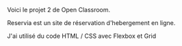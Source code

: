Voici le projet 2 de Open Classroom.

Reservia est un site de réservation d'hebergement en ligne.

J'ai utilisé du code HTML / CSS avec Flexbox et Grid